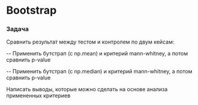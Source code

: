 # Bootstrap
### Задача

Сравнить результат между тестом и контролем по двум кейсам:

*--* Применить бутстрап (с np.mean) и критерий mann-whitney, а потом сравнить p-value

*--* Применить бутстрап (с np.median) и критерий mann-whitney, а потом сравнить p-value

Написать выводы, которые можно сделать на основе анализа примененных критериев